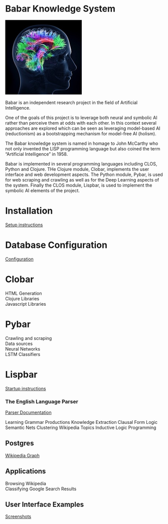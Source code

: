 # Babar Knowledge System

![Logo](doc/images/babar-logo-medium.jpg)

Babar is an independent research project in the field of Artificial Intelligence.

One of the goals of this project is to leverage both neural and symbolic AI rather than perceive them at odds with each other. In this context several approaches are explored which can be seen as leveraging model-based AI (reductionism) as a bootstrapping mechanism for model-free AI (holism).

The Babar knowledge system is named in homage to John McCarthy who not only invented the LISP programming language but also coined the term “Artificial Intelligence” in 1958.

Babar is implemented in several programming languages including CLOS, Python and Clojure.
THe Clojure module, Clobar, implements the user interface and web development aspects.
The Python module, Pybar, is used for web scraping and crawling as well as for the Deep Learning aspects of the system. Finally the CLOS module, Lispbar, is used to implement the symbolic AI elements of the project.


# Installation

[Setup instructions](doc/setup.md)

# Database Configuration

[Configuration](doc/configuration.md)

# Clobar

HTML Generation  
Clojure Libraries  
Javascript Libraries  



# Pybar

Crawling and scraping  
Data sources  
Neural Networks  
LSTM Classifiers  

# Lispbar  

[Startup instructions](doc/lispbar.md)

### The English Language Parser

[Parser Documentation](doc/parser.md)

Learning Grammar Productions
Knowledge Extraction
Clausal Form Logic
Semantic Nets
Clustering Wikipedia Topics
Inductive Logic Programming


## Postgres

[Wikipedia Graph](doc/db.md)


## Applications  

Browsing Wikipedia  
Classifying Google Search Results  


## User Interface Examples

[Screenshots](doc/screenshots.md)

